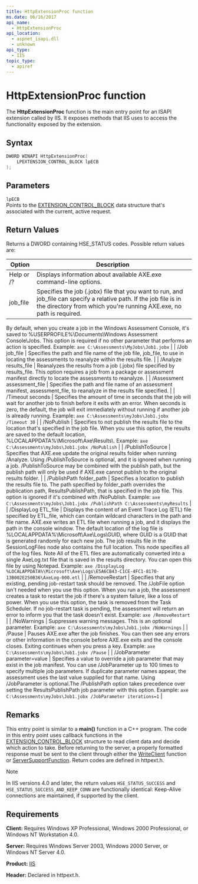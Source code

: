 ```yaml
---
title: HttpExtensionProc function
ms.date: 06/16/2017
api_name:
  - HttpExtensionProc
api_location:
  - aspnet_isapi.dll
  - unknown
api_type:
  - IIS
topic_type:
  - apiref
---
```

# HttpExtensionProc function

The **HttpExtensionProc** function is the main entry point for an ISAPI extension called by IIS. It exposes methods that IIS uses to access the functionality exposed by the extension.

## Syntax

```cpp
DWORD WINAPI HttpExtensionProc(
    LPEXTENSION_CONTROL_BLOCK lpECB
);
```

## Parameters

`lpECB`\
Points to the [EXTENSION\_CONTROL\_BLOCK](/previous-versions/iis/6.0-sdk/ms525658(v=vs.90)) data structure that's associated with the current, active request.

## Return Values

Returns a DWORD containing HSE\_STATUS codes. Possible return values are:

| Option | Description |
|---|---|
| Help or /? | Displays information about available AXE.exe command-line options. |
| job_file | Specifies the job (.jobx) file that you want to run, and job_file can specify a relative path. If the job file is in the directory from which you're running AXE.exe, no path is required.
By default, when you create a job in the Windows Assessment Console, it's saved to %USERPROFILE%\Documents\Windows Assessment Console\Jobs\.
This option is required if no other parameter that performs an action is specified.
Example: `axe C:\Assessments\MyJobs\Job1.jobx` |
| /Job job_file | Specifies the path and file name of the job file, job_file, to use in locating the assessments to reanalyze within the results file.
 |
| /Analyze results_file | Reanalyzes the results from a job (.jobx) file specified by results_file. This option requires a job from a package or assessment manifest directly to locate the assessments to reanalyze. |
| /Assessment assessment_file | Specifies the path and file name of an assessment manifest, assessment_file, to reanalyze in the results file specified. |
| /Timeout seconds | Specifies the amount of time in seconds that the job will wait for another job to finish before it exits with an error. When seconds is zero, the default, the job will exit immediately without running if another job is already running.
Example: `axe C:\Assessments\myJobs\Job1.jobx /Timeout 30` |
| /NoPublish | Specifies to not publish the results file to the location that's specified in the job file. When you use this option, the results are saved to the default location, %LOCALAPPDATA%\Microsoft\Axe\Results\\.
Example: `axe C:\Assessments\myJobs\Job1.jobx /NoPublish` |
| /PublishToSource | Specifies that AXE.exe update the original results folder when running /Analyze. Using /PublishToSource is optional, and it is ignored when running a job.
/PublishToSource may be combined with the publish path, but the publish path will only be used if AXE.exe cannot publish to the original results folder. |
| /PublishPath folder_path | Specifies a location to publish the results file to. The path specified by folder_path overrides the publication path, ResultsPublishPath, that is specified in the job file. This option is ignored if it's combined with /NoPublish.
Example: `axe C:\Assessments\myJobs\Job1.jobx /PublishPath C:\Assessments\myResults` |
| /DisplayLog ETL_file | Displays the content of an Event Trace Log (ETL) file specified by ETL_file, which can contain wildcard characters in the path and file name. AXE.exe writes an ETL file when running a job, and it displays the path in the console window.
The default location of the log file is %LOCALAPPDATA%\Microsoft\Axe\Logs\GUID\, where GUID is a GUID that is generated randomly for each new job. The job results file in the SessionLogFiles node also contains the full location. This node specifies all of the log files.
Note   All of the ETL files are automatically converted into a single AxeLog.txt file that is saved in the results directory. You can open this file by using Notepad.
Example: `axe /DisplayLog %LOCALAPPDATA%\Microsoft\Axe\Logs\E5A6CB43-C1CE-4FC1-8170-13B002E250B36\AxeLog-000.etl` |
| /RemoveRestart | Specifies that any existing, pending job-restart task should be removed.
The /JobFile option isn't needed when you use this option.
When you run a job, the assessment creates a task to restart the job if there's a system failure, like a loss of power. When you use this option, the task is removed from the Task Scheduler. If no job-restart task is pending, the assessment will return an error to inform you that the task doesn't exist.
Example: `axe /RemoveRestart` |
| /NoWarnings | Suppresses warning messages. This is an optional parameter.
Example: `axe C:\Assessments\myJobs\Job1.jobx /NoWarnings` |
| /Pause | Pauses AXE.exe after the job finishes. You can then see any errors or other information in the console before AXE.exe exits and the console closes. Exiting continues when you press a key.
Example: `axe C:\Assessments\myJobs\Job1.jobx /Pause` |
| /JobParameter parameter=value | Specifies a value to override a job parameter that may exist in the job manifest. You can use /JobParameter up to 100 times to specify multiple job parameters. If duplicate parameter names appear, the assessment uses the last value supplied for that name. Using /JobParameter is optional.The /PublishPath option takes precedence over setting the ResultsPublishPath job parameter with this option. Example: `axe C:\Assessments\myJobs\Job1.jobx /JobParameter iterations=1` |

## Remarks

This entry point is similar to a **main()** function in a C++ program. The code in this entry point uses callback functions in the [EXTENSION\_CONTROL\_BLOCK](/previous-versions/iis/6.0-sdk/ms525658(v=vs.90)) structure to read client data and decide which action to take. Before returning to the server, a properly formatted response must be sent to the client through either the [WriteClient](/previous-versions/iis/6.0-sdk/ms525515(v=vs.90)) function or [ServerSupportFunction](/previous-versions/iis/6.0-sdk/ms525975(v=vs.90)). Return codes are defined in httpext.h.

> [!NOTE]
> In IIS versions 4.0 and later, the return values `HSE_STATUS_SUCCESS` and `HSE_STATUS_SUCCESS_AND_KEEP_CONN` are functionally identical: Keep-Alive connections are maintained, if supported by the client.

## Requirements

**Client:** Requires Windows XP Professional, Windows 2000 Professional, or Windows NT Workstation 4.0.

**Server:** Requires Windows Server 2003, Windows 2000 Server, or Windows NT Server 4.0.

**Product:** [IIS](/previous-versions/iis/6.0-sdk/ms525568(v=vs.90))

**Header:** Declared in httpext.h.
